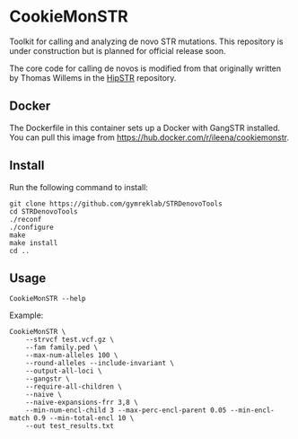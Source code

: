 # CookieMonSTR

Toolkit for calling and analyzing de novo STR mutations.
This repository is under construction but is planned for official release soon.

The core code for calling de novos is modified from that originally written by Thomas Willems in the [HipSTR](https://github.com/tfwillems/HipSTR) repository.


## Docker
The Dockerfile in this container sets up a Docker with GangSTR installed. You can pull this image from https://hub.docker.com/r/ileena/cookiemonstr.

## Install

Run the following command to install:
```
git clone https://github.com/gymreklab/STRDenovoTools  
cd STRDenovoTools  
./reconf  
./configure  
make  
make install  
cd ..  
```

## Usage
```
CookieMonSTR --help
```

Example:
```
CookieMonSTR \
    --strvcf test.vcf.gz \
    --fam family.ped \
    --max-num-alleles 100 \
    --round-alleles --include-invariant \
    --output-all-loci \
    --gangstr \
    --require-all-children \
    --naive \
    --naive-expansions-frr 3,8 \
    --min-num-encl-child 3 --max-perc-encl-parent 0.05 --min-encl-match 0.9 --min-total-encl 10 \
    --out test_results.txt
```
